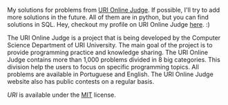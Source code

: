 My solutions for problems from [URI Online Judge]. If possible, I'll try to add more
solutions in the future. All of them are in python, but you can find solutions in SQL.
 Hey, checkout my profile on URI Online Judge [here]. :)

The URI Online Judge is a project that is being developed by the Computer Science 
Department of URI University. The main goal of the project is to provide programming 
practice and knowledge sharing. The URI Online Judge contains more than 1,000 problems 
divided in 8 big categories. This division help the users to focus on specific 
programming topics. All problems are available in Portuguese and English. 
The URI Online Judge website also has public contests on a regular basis.

_URI_ is available under the [MIT] license.

[URI Online Judge]: https://www.urionlinejudge.com.br/
[here]: https://www.beecrowd.com.br/judge/pt/profile/540978
[MIT]: https://opensource.org/licenses/mit-license.php
